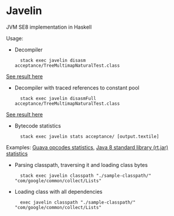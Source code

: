 Javelin
=======
JVM SE8 implementation in Haskell

Usage:
* Decompiler

        stack exec javelin disasm acceptance/TreeMultimapNaturalTest.class
 [See result here](https://gist.github.com/antonlogvinenko/9a6dcc4dbabe0acef90df3a7f9fd7d0b)

* Decompiler with traced references to constant pool

        stack exec javelin disasmFull acceptance/TreeMultimapNaturalTest.class
 [See result here](https://gist.github.com/antonlogvinenko/cdc157a251efe965b9af2244ba41fcf6)

* Bytecode statistics

        stack exec javelin stats acceptance/ [output.textile]
 Examples: [Guava opcodes statistics](https://gist.github.com/antonlogvinenko/a9d8f813b4ceb4eebf1ebec598882f2a), [Java 8 standard library (rt.jar) statistics](https://gist.github.com/antonlogvinenko/e5461abdd1431c231a6a8e7734c04a05)

* Parsing classpath, traversing it and loading class bytes

        stack exec javelin classpath "./sample-classpath/" "com/google/common/collect/Lists"

* Loading class with all dependencies

        exec javelin classpath "./sample-classpath/" "com/google/common/collect/Lists"
	